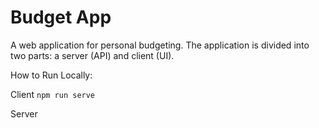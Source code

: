 # Budget App
A web application for personal budgeting. The application is divided into two parts: a server (API) and client (UI).

How to Run Locally:

Client
`npm run serve`

Server

